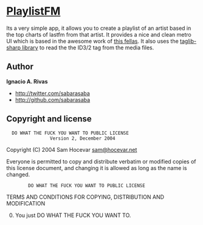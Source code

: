 [PlaylistFM](https://github.com/sabarasaba/PlaylistFM)
=================

Its a very simple app, it allows you to create a playlist of an artist based in the top charts of lastfm from that artist. It provides a nice and clean metro UI which is based in the awesome work of [this fellas](http://nuget.org/packages/MahApps.Metro). It also uses the [taglib-sharp library](http://download.banshee.fm/taglib-sharp/) to read the the ID3/2 tag from the media files.

Author
-------

**Ignacio A. Rivas**

+ http://twitter.com/sabarasaba
+ http://github.com/sabarasaba

Copyright and license
---------------------

      DO WHAT THE FUCK YOU WANT TO PUBLIC LICENSE 
                    Version 2, December 2004 

 Copyright (C) 2004 Sam Hocevar <sam@hocevar.net> 

 Everyone is permitted to copy and distribute verbatim or modified 
 copies of this license document, and changing it is allowed as long 
 as the name is changed. 

            DO WHAT THE FUCK YOU WANT TO PUBLIC LICENSE 
   TERMS AND CONDITIONS FOR COPYING, DISTRIBUTION AND MODIFICATION 

  0. You just DO WHAT THE FUCK YOU WANT TO. 